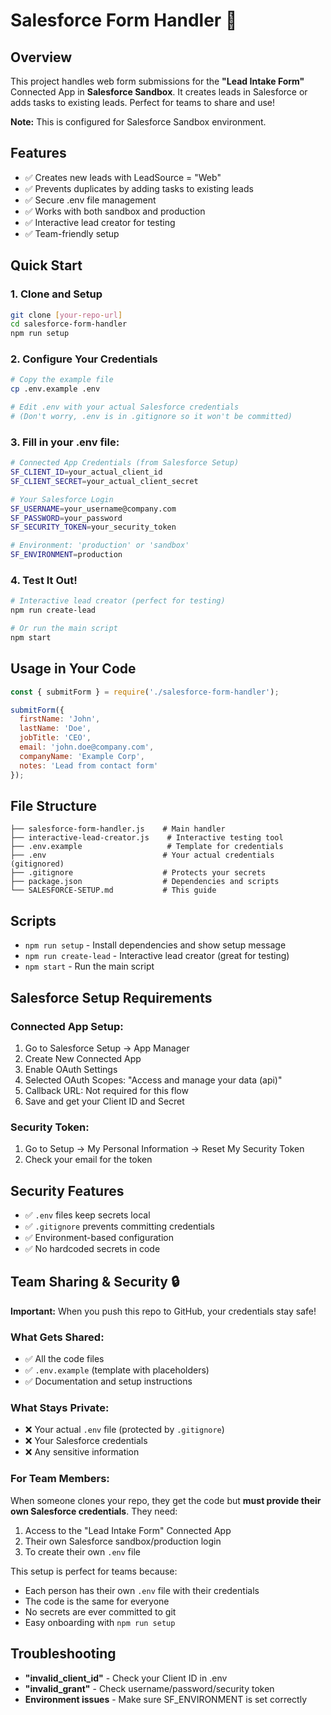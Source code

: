 # Salesforce Form Handler 🚀

## Overview
This project handles web form submissions for the **"Lead Intake Form"** Connected App in **Salesforce Sandbox**. It creates leads in Salesforce or adds tasks to existing leads. Perfect for teams to share and use!

**Note:** This is configured for Salesforce Sandbox environment.

## Features
- ✅ Creates new leads with LeadSource = "Web"
- ✅ Prevents duplicates by adding tasks to existing leads
- ✅ Secure .env file management
- ✅ Works with both sandbox and production
- ✅ Interactive lead creator for testing
- ✅ Team-friendly setup

## Quick Start

### 1. Clone and Setup
```bash
git clone [your-repo-url]
cd salesforce-form-handler
npm run setup
```

### 2. Configure Your Credentials
```bash
# Copy the example file
cp .env.example .env

# Edit .env with your actual Salesforce credentials
# (Don't worry, .env is in .gitignore so it won't be committed)
```

### 3. Fill in your .env file:
```bash
# Connected App Credentials (from Salesforce Setup)
SF_CLIENT_ID=your_actual_client_id
SF_CLIENT_SECRET=your_actual_client_secret

# Your Salesforce Login
SF_USERNAME=your_username@company.com
SF_PASSWORD=your_password
SF_SECURITY_TOKEN=your_security_token

# Environment: 'production' or 'sandbox'
SF_ENVIRONMENT=production
```

### 4. Test It Out!
```bash
# Interactive lead creator (perfect for testing)
npm run create-lead

# Or run the main script
npm start
```

## Usage in Your Code
```javascript
const { submitForm } = require('./salesforce-form-handler');

submitForm({
  firstName: 'John',
  lastName: 'Doe',
  jobTitle: 'CEO',
  email: 'john.doe@company.com',
  companyName: 'Example Corp',
  notes: 'Lead from contact form'
});
```

## File Structure
```
├── salesforce-form-handler.js    # Main handler
├── interactive-lead-creator.js    # Interactive testing tool
├── .env.example                   # Template for credentials
├── .env                          # Your actual credentials (gitignored)
├── .gitignore                    # Protects your secrets
├── package.json                  # Dependencies and scripts
└── SALESFORCE-SETUP.md           # This guide
```

## Scripts
- `npm run setup` - Install dependencies and show setup message
- `npm run create-lead` - Interactive lead creator (great for testing)
- `npm start` - Run the main script

## Salesforce Setup Requirements

### Connected App Setup:
1. Go to Salesforce Setup → App Manager
2. Create New Connected App
3. Enable OAuth Settings
4. Selected OAuth Scopes: "Access and manage your data (api)"
5. Callback URL: Not required for this flow
6. Save and get your Client ID and Secret

### Security Token:
1. Go to Setup → My Personal Information → Reset My Security Token
2. Check your email for the token

## Security Features
- ✅ `.env` files keep secrets local
- ✅ `.gitignore` prevents committing credentials
- ✅ Environment-based configuration
- ✅ No hardcoded secrets in code

## Team Sharing & Security 🔒

**Important:** When you push this repo to GitHub, your credentials stay safe!

### What Gets Shared:
- ✅ All the code files
- ✅ `.env.example` (template with placeholders)
- ✅ Documentation and setup instructions

### What Stays Private:
- ❌ Your actual `.env` file (protected by `.gitignore`)
- ❌ Your Salesforce credentials
- ❌ Any sensitive information

### For Team Members:
When someone clones your repo, they get the code but **must provide their own Salesforce credentials**. They need:
1. Access to the "Lead Intake Form" Connected App
2. Their own Salesforce sandbox/production login
3. To create their own `.env` file

This setup is perfect for teams because:
- Each person has their own `.env` file with their credentials
- The code is the same for everyone
- No secrets are ever committed to git
- Easy onboarding with `npm run setup`

## Troubleshooting
- **"invalid_client_id"** - Check your Client ID in .env
- **"invalid_grant"** - Check username/password/security token
- **Environment issues** - Make sure SF_ENVIRONMENT is set correctly
